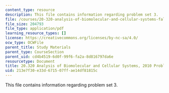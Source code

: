 ```yaml
---
content_type: resource
description: This file contains information regarding problem set 3.
file: /courses/20-320-analysis-of-biomolecular-and-cellular-systems-fall-2012/213e7f30e33d671507ffae14df81815c_MIT20_320F12_Fa2010_PS3_pr.pdf
file_size: 204793
file_type: application/pdf
learning_resource_types: []
license: https://creativecommons.org/licenses/by-nc-sa/4.0/
ocw_type: OCWFile
parent_title: Study Materials
parent_type: CourseSection
parent_uid: cd4b4519-6d0f-99f6-fa2a-8d816797da6e
resourcetype: Document
title: 20.320 Analysis of Biomolecular and Cellular Systems, 2010 Problem Set 3
uid: 213e7f30-e33d-6715-07ff-ae14df81815c
---
```

This file contains information regarding problem set 3.